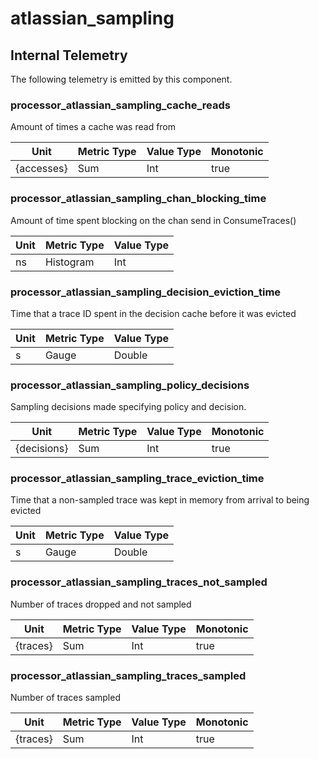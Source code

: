 [comment]: <> (Code generated by mdatagen. DO NOT EDIT.)

# atlassian_sampling

## Internal Telemetry

The following telemetry is emitted by this component.

### processor_atlassian_sampling_cache_reads

Amount of times a cache was read from

| Unit | Metric Type | Value Type | Monotonic |
| ---- | ----------- | ---------- | --------- |
| {accesses} | Sum | Int | true |

### processor_atlassian_sampling_chan_blocking_time

Amount of time spent blocking on the chan send in ConsumeTraces()

| Unit | Metric Type | Value Type |
| ---- | ----------- | ---------- |
| ns | Histogram | Int |

### processor_atlassian_sampling_decision_eviction_time

Time that a trace ID spent in the decision cache before it was evicted

| Unit | Metric Type | Value Type |
| ---- | ----------- | ---------- |
| s | Gauge | Double |

### processor_atlassian_sampling_policy_decisions

Sampling decisions made specifying policy and decision.

| Unit | Metric Type | Value Type | Monotonic |
| ---- | ----------- | ---------- | --------- |
| {decisions} | Sum | Int | true |

### processor_atlassian_sampling_trace_eviction_time

Time that a non-sampled trace was kept in memory from arrival to being evicted

| Unit | Metric Type | Value Type |
| ---- | ----------- | ---------- |
| s | Gauge | Double |

### processor_atlassian_sampling_traces_not_sampled

Number of traces dropped and not sampled

| Unit | Metric Type | Value Type | Monotonic |
| ---- | ----------- | ---------- | --------- |
| {traces} | Sum | Int | true |

### processor_atlassian_sampling_traces_sampled

Number of traces sampled

| Unit | Metric Type | Value Type | Monotonic |
| ---- | ----------- | ---------- | --------- |
| {traces} | Sum | Int | true |
